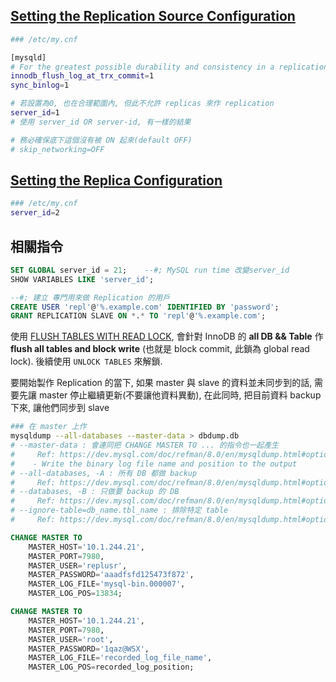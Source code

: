 
## [Setting the Replication Source Configuration](https://dev.mysql.com/doc/refman/8.0/en/replication-howto-masterbaseconfig.html)

```sh
### /etc/my.cnf

[mysqld]
# For the greatest possible durability and consistency in a replication setup using InnoDB with transactions
innodb_flush_log_at_trx_commit=1
sync_binlog=1

# 若設置為0, 也在合理範圍內, 但此不允許 replicas 來作 replication
server_id=1
# 使用 server_id OR server-id, 有一樣的結果

# 務必確保底下這個沒有被 ON 起來(default OFF)
# skip_networking=OFF
```


## [Setting the Replica Configuration](https://dev.mysql.com/doc/refman/8.0/en/replication-howto-slavebaseconfig.html)

```sh
### /etc/my.cnf
server_id=2
```


## 相關指令

```sql
SET GLOBAL server_id = 21;    --#; MySQL run time 改變server_id
SHOW VARIABLES LIKE 'server_id';

--#; 建立 專門用來做 Replication 的用戶
CREATE USER 'repl'@'%.example.com' IDENTIFIED BY 'password';
GRANT REPLICATION SLAVE ON *.* TO 'repl'@'%.example.com';
```

使用 [FLUSH TABLES WITH READ LOCK](https://dev.mysql.com/doc/refman/8.0/en/flush.html#flush-tables-with-read-lock), 
會針對 InnoDB 的 **all DB && Table** 作 **flush all tables and block write** (也就是 block commit, 此鎖為 global read lock). 後續使用 `UNLOCK TABLES` 來解鎖.

要開始製作 Replication 的當下, 如果 master 與 slave 的資料並未同步到的話, 需要先讓 master 停止繼續更新(不要讓他資料異動), 在此同時, 把目前資料 backup 下來, 讓他們同步到 slave

```sh
### 在 master 上作
mysqldump --all-databases --master-data > dbdump.db
# --master-data : 會連同把 CHANGE MASTER TO ... 的指令也一起產生
#     Ref: https://dev.mysql.com/doc/refman/8.0/en/mysqldump.html#option_mysqldump_master-data
#    - Write the binary log file name and position to the output
# --all-databases, -A : 所有 DB 都做 backup
#     Ref: https://dev.mysql.com/doc/refman/8.0/en/mysqldump.html#option_mysqldump_all-databases
# --databases, -B : 只做要 backup 的 DB 
#     Ref: https://dev.mysql.com/doc/refman/8.0/en/mysqldump.html#option_mysqldump_databases
# --ignore-table=db_name.tbl_name : 排除特定 table
#     Ref: https://dev.mysql.com/doc/refman/8.0/en/mysqldump.html#option_mysqldump_ignore-table
```

```sql
CHANGE MASTER TO
    MASTER_HOST='10.1.244.21',
    MASTER_PORT=7980,
    MASTER_USER='replusr',
    MASTER_PASSWORD='aaadfsfd125473f872',
    MASTER_LOG_FILE='mysql-bin.000007',
    MASTER_LOG_POS=13834;

CHANGE MASTER TO
    MASTER_HOST='10.1.244.21',
    MASTER_PORT=7980,
    MASTER_USER='root',
    MASTER_PASSWORD='1qaz@WSX',
    MASTER_LOG_FILE='recorded_log_file_name',
    MASTER_LOG_POS=recorded_log_position;
```